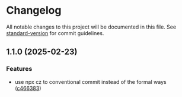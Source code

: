 # Changelog

All notable changes to this project will be documented in this file. See [standard-version](https://github.com/conventional-changelog/standard-version) for commit guidelines.

## 1.1.0 (2025-02-23)


### Features

* use npx cz to conventional commit instead of the formal ways ([c466383](https://github.com/trannghiach/roadmap/commit/c46638379e7af08198ad57dae1bce59f5a131464))
